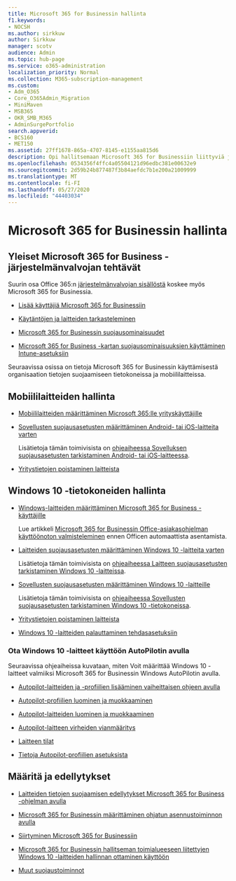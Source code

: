 ```yaml
---
title: Microsoft 365 for Businessin hallinta
f1.keywords:
- NOCSH
ms.author: sirkkuw
author: Sirkkuw
manager: scotv
audience: Admin
ms.topic: hub-page
ms.service: o365-administration
localization_priority: Normal
ms.collection: M365-subscription-management
ms.custom:
- Adm_O365
- Core_O365Admin_Migration
- MiniMaven
- MSB365
- OKR_SMB_M365
- AdminSurgePortfolio
search.appverid:
- BCS160
- MET150
ms.assetid: 27ff1678-865a-4707-8145-e1155aa815d6
description: Opi hallitsemaan Microsoft 365 for Businessiin liittyviä järjestelmänvalvojan tehtäviä, mobiililaitteita, Windows 10 -tietokoneita ja monia tällaisia tehtäviä.
ms.openlocfilehash: 0534356f4ffc4a05504121d96edbc381e00632e9
ms.sourcegitcommit: 2d59b24b877487f3b84aefdc7b1e200a21009999
ms.translationtype: MT
ms.contentlocale: fi-FI
ms.lasthandoff: 05/27/2020
ms.locfileid: "44403034"
---
```

# <a name="manage-microsoft-365-for-business"></a>Microsoft 365 for Businessin hallinta

## <a name="general-microsoft-365-for-business-admin-tasks"></a>Yleiset Microsoft 365 for Business -järjestelmänvalvojan tehtävät

Suurin osa Office 365:n [järjestelmänvalvojan sisällöstä](https://docs.microsoft.com/office365/admin/admin-home) koskee myös Microsoft 365 for Businessia.

- [Lisää käyttäjiä Microsoft 365 for Businessiin](add-users-m365b.md)
    
- [Käytäntöjen ja laitteiden tarkasteleminen](view-policies-and-devices.md)
    
- [Microsoft 365 for Businessin suojausominaisuudet](security-features.md)
    
- [Microsoft 365 for Business -kartan suojausominaisuuksien käyttäminen Intune-asetuksiin](map-protection-features-to-intune-settings.md)
    
Seuraavissa osissa on tietoja Microsoft 365 for Businessin käyttämisestä organisaation tietojen suojaamiseen tietokoneissa ja mobiililaitteissa.
  
## <a name="manage-mobile-devices"></a>Mobiililaitteiden hallinta

- [Mobiililaitteiden määrittäminen Microsoft 365:lle yrityskäyttäjille](set-up-mobile-devices.md)
    
- [Sovellusten suojausasetusten määrittäminen Android- tai iOS-laitteita varten](app-protection-settings-for-android-and-ios.md)
    
    Lisätietoja tämän toimivisista on [ohjeaiheessa Sovelluksen suojausasetusten tarkistaminen Android- tai iOS-laitteessa](validate-settings-on-android-or-ios.md). 
    
- [Yritystietojen poistaminen laitteista](remove-company-data.md)
    
## <a name="manage-windows-10-pcs"></a>Windows 10 -tietokoneiden hallinta

- [Windows-laitteiden määrittäminen Microsoft 365 for Business -käyttäjille](set-up-windows-devices.md)

    Lue artikkeli [Microsoft 365 for Businessin Office-asiakasohjelman käyttöönoton valmisteleminen](prepare-for-office-client-deployment.md) ennen Officen automaattista asentamista. 
    
- [Laitteiden suojausasetusten määrittäminen Windows 10 -laitteita varten](protection-settings-for-windows-10-pcs.md)
    
    Lisätietoja tämän toimivisista on [ohjeaiheessa Laitteen suojausasetusten tarkistaminen Windows 10 -laitteissa](validate-settings-on-windows-10-pcs.md). 
    
- [Sovellusten suojausasetusten määrittäminen Windows 10 -laitteille](protection-settings-for-windows-10-devices.md)
    
    Lisätietoja tämän toimivisista on [ohjeaiheessa Sovellusten suojausasetusten tarkistaminen Windows 10 -tietokoneissa](validate-protection-settings-on-windows-10-pcs.md). 
    
- [Yritystietojen poistaminen laitteista](remove-company-data.md)
    
- [Windows 10 -laitteiden palauttaminen tehdasasetuksiin](reset-devices-to-factory-settings.md)
    
### <a name="use-autopilot-to-deploy-windows-10-devices"></a>Ota Windows 10 -laitteet käyttöön AutoPilotin avulla

Seuraavissa ohjeaiheissa kuvataan, miten Voit määrittää Windows 10 -laitteet valmiiksi Microsoft 365 for Businessin Windows AutoPilotin avulla.
  
- [Autopilot-laitteiden ja -profiilien lisääminen vaiheittaisen ohjeen avulla](add-autopilot-devices-and-profile.md)
    
- [Autopilot-profiilien luominen ja muokkaaminen](create-and-edit-autopilot-profiles.md)
    
- [Autopilot-laitteiden luominen ja muokkaaminen](create-and-edit-autopilot-devices.md)
    
- [Autopilot-laitteen virheiden vianmääritys](troubleshoot-autopilot-errors.md)
    
- [Laitteen tilat](device-states.md)
    
- [Tietoja Autopilot-profiilien asetuksista](autopilot-profile-settings.md)
    
## <a name="set-up-and-prerequisite-information"></a>Määritä ja edellytykset

- [Laitteiden tietojen suojaamisen edellytykset Microsoft 365 for Business -ohjelman avulla](pre-requisites-for-data-protection.md)
    
- [Microsoft 365 for Businessin määrittäminen ohjatun asennustoiminnon avulla](set-up.md)
    
- [Siirtyminen Microsoft 365 for Businessiin](migrate-to-microsoft-365-business.md)
    
- [Microsoft 365 for Businessin hallitseman toimialueeseen liitettyjen Windows 10 -laitteiden hallinnan ottaminen käyttöön](manage-windows-devices.md)
    
- [Muut suojaustoiminnot](security-features.md#additional-security-features)
